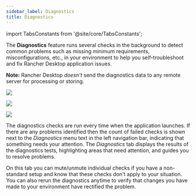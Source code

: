```yaml
---
sidebar_label: Diagnostics
title: Diagnostics
---
```


<head>
  <link rel="canonical" href="https://docs.rancherdesktop.io/ui/diagnostics"/>
</head>

import TabsConstants from '@site/core/TabsConstants';

The **Diagnostics** feature runs several checks in the background to detect common problems such as missing minimum requirements, misconfigurations, etc., in your environment to help you self-troubleshoot and fix Rancher Desktop application issues.

**Note:** Rancher Desktop *doesn't* send the diagnostics data to any remote server for processing or storing.

<Tabs groupId="os" defaultValue={TabsConstants.defaultOs}>
<TabItem value="Windows">

![](https://suse-rancher-media.s3.amazonaws.com/desktop/v1.9/ui-main/Windows_Diagnostics.png)

</TabItem>
<TabItem value="macOS">

![](https://suse-rancher-media.s3.amazonaws.com/desktop/v1.9/ui-main/macOS_Diagnostics.png)

</TabItem>
<TabItem value="Linux">

![](https://suse-rancher-media.s3.amazonaws.com/desktop/v1.9/ui-main/Linux_Diagnostics.png)

</TabItem>
</Tabs>

The diagnostics checks are run every time when the application launches. If there are any problems identified then the count of failed checks is shown next to the *Diagnostics* menu text in the left navigation bar, indicating that something needs your attention. The *Diagnostics* tab displays the results of the diagnostics tests, highlighting areas that need attention, and guides you to resolve problems.

On this tab you can mute/unmute individual checks if you have a non-standard setup and know that these checks don't apply to your situation. You can also rerun the diagnostics anytime to verify that changes you have made to your environment have rectified the problem.
